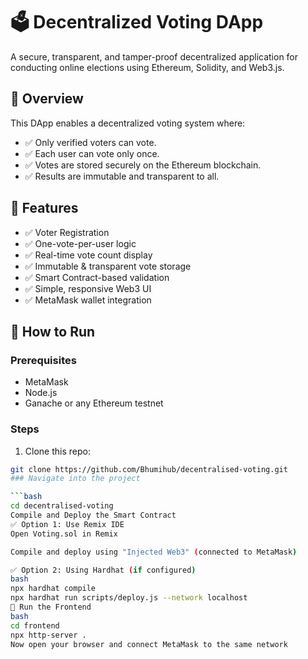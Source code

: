 # 🗳️ Decentralized Voting DApp
A secure, transparent, and tamper-proof decentralized application for conducting online elections using Ethereum, Solidity, and Web3.js.

## 📌 Overview
This DApp enables a decentralized voting system where:

- ✅ Only verified voters can vote.
- ✅ Each user can vote only once.
- ✅ Votes are stored securely on the Ethereum blockchain.
- ✅ Results are immutable and transparent to all.

## 🚀 Features
- ✅ Voter Registration  
- ✅ One-vote-per-user logic  
- ✅ Real-time vote count display  
- ✅ Immutable & transparent vote storage  
- ✅ Smart Contract-based validation  
- ✅ Simple, responsive Web3 UI  
- ✅ MetaMask wallet integration

## 🧪 How to Run

### Prerequisites
- MetaMask
- Node.js
- Ganache or any Ethereum testnet

### Steps
1. Clone this repo:
```bash
git clone https://github.com/Bhumihub/decentralised-voting.git
### Navigate into the project

```bash
cd decentralised-voting
Compile and Deploy the Smart Contract
✅ Option 1: Use Remix IDE
Open Voting.sol in Remix

Compile and deploy using "Injected Web3" (connected to MetaMask)

✅ Option 2: Using Hardhat (if configured)
bash
npx hardhat compile
npx hardhat run scripts/deploy.js --network localhost
🚀 Run the Frontend
bash
cd frontend
npx http-server .
Now open your browser and connect MetaMask to the same network

